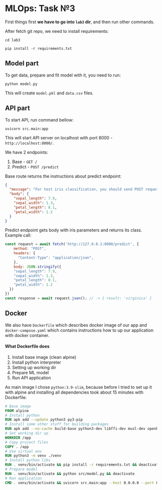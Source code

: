 # MLOps: Task №3

First things first **we have to go into `lab3` dir**, and then run other commands.

After fetch git repo, we need to install requirements:
```shell
cd lab3

pip install -r requirements.txt
```

## Model part

To get data, prepare and fit model with it, you need to run:
```shell
python model.py
```

This will create `model.pkl` and `data.csv` files.

## API part

To start API, run command bellow:
```shell
uvicorn src.main:app
```

This will start API server on localhost with port 8000 - `http://localhost:8000/`.

We have 2 endpoints:
1. Base - `GET /`
2. Predict - `POST /predict`

Base route returns the instructions about predict endpoint:
```json
{
  "message": "For test iris classification, you should send POST request to the `/predict` endpoint, with following parameters:",
  "body": {
    "sepal_length": 7.9,
    "sepal_width": 1.3,
    "petal_length": 8.1,
    "petal_width": 1.2
  }
}
```

Predict endpoint gets body with iris parameters and returns its class.
Example call:
```js
const request = await fetch('http://127.0.0.1:8000/predict', {
    method: "POST",
    headers: {
      "Content-Type": "application/json",
    },
    body: JSON.stringify({
    "sepal_length": 7.9,
    "sepal_width": 1.3,
    "petal_length": 8.1,
    "petal_width": 1.2
  })
})
const response = await request.json(); // -> { result: 'virginica' }
```

## Docker

We also have `Dockerfile` which describes docker image of our app
and `docker-compose.yaml` which contains instructions how to up our
application with docker container.

#### What Dockerfile does
1. Install base image (clean alpine)
2. Install python interpreter
3. Setting up working dir
4. Prepare ML model
5. Run API application

As main image I chose `python:3.9-slim`, because before I tried to
set up it with alpine and installing all dependencies took
about 15 minutes with Dockerfile:
```dockerfile
# Base image
FROM alpine
# Install python
RUN apk add --update python3 py3-pip
# Install some other stuff for building packages
RUN apk add --no-cache build-base python3-dev libffi-dev musl-dev openblas-dev
# Set working dir up
WORKDIR /app
# Copy project files
COPY . /app
# Use virtual env
RUN python3 -m venv ./venv
# Install python libs
RUN . venv/bin/activate && pip install -r requirements.txt && deactivate
# Prepare model
RUN . venv/bin/activate && python src/model.py && deactivate
# Run application
CMD . venv/bin/activate && uvicorn src.main:app --host 0.0.0.0 --port 8000
```